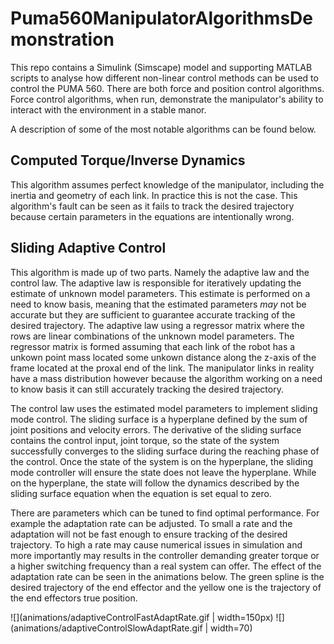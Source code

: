 # Puma560ManipulatorAlgorithmsDemonstration
This repo contains a Simulink (Simscape) model and supporting MATLAB scripts to analyse how different non-linear control methods can be used to control the PUMA 560.
There are both force and position control algorithms. Force control algorithms, when run, demonstrate the manipulator's ability to interact with the environment in a stable manor. 

A description of some of the most notable algorithms can be found below.

## Computed Torque/Inverse Dynamics
This algorithm assumes perfect knowledge of the manipulator, including the inertia and geometry of each link. In practice this is not the case. This algorithm's fault can be seen as it fails to track the desired trajectory because certain parameters in the equations are intentionally wrong.

## Sliding Adaptive Control
This algorithm is made up of two parts. Namely the adaptive law and the control law. The adaptive law is responsible for iteratively updating the estimate of unknown model parameters. This estimate is performed on a need to know basis, meaning that the estimated parameters _may_ not be accurate but they are sufficient to guarantee accurate tracking of the desired trajectory. The adaptive law using a regressor matrix where the rows are linear combinations of the unknown model parameters. The regressor matrix is formed assuming that each link of the robot has a unkown point mass located some unkown distance along the z-axis of the frame located at the proxal end of the link. The manipulator links in reality have a mass distribution however because the algorithm working on a need to know basis it can still accurately tracking the desired trajectory. 

The control law uses the estimated model parameters to implement sliding mode control. The sliding surface is a hyperplane defined by the sum of joint positions and velocity errors. The derivative of the sliding surface contains the control input, joint torque, so the state of the system successfully converges to the sliding surface during the reaching phase of the control. Once the state of the system is on the hyperplane, the sliding mode controller will ensure the state does not leave the hyperplane. While on the hyperplane, the state will follow the dynamics described by the sliding surface equation when the equation is set equal to zero.

There are parameters which can be tuned to find optimal performance. For example the adaptation rate can be adjusted. To small a rate and the adaptation will not be fast enough to ensure tracking of the desired trajectory. To high a rate may cause numerical issues in simulation and more importantly may results in the controller demanding greater torque or a higher switching frequency than a real system can offer. The effect of the adaptation rate can be seen in the animations below. The green spline is the desired trajectory of the end effector and the yellow one is the trajectory of the end effectors true position.

![](animations/adaptiveControlFastAdaptRate.gif | width=150px) ![](animations/adaptiveControlSlowAdaptRate.gif | width=70)
